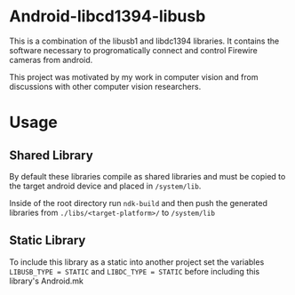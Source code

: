 Android-libcd1394-libusb
========================

This is a combination of the libusb1 and libdc1394 libraries.
It contains the software necessary to progromatically connect
and control Firewire cameras from android.

This project was motivated by my work in computer vision and
from discussions with other computer vision researchers.

Usage
=====
Shared Library
--------------
By default these libraries compile as shared libraries and must
be copied to the target android device and placed in `/system/lib`.

Inside of the root directory run `ndk-build` and then push the generated libraries
from `./libs/<target-platform>/` to `/system/lib`

Static Library
--------------

To include this library as a static into another project set the variables `LIBUSB_TYPE = STATIC` and `LIBDC_TYPE = STATIC`
before including this library's Android.mk
